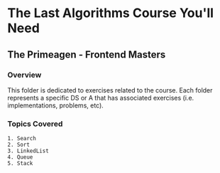 # The Last Algorithms Course You'll Need
## The Primeagen - Frontend Masters

### Overview
This folder is dedicated to exercises related to the course. Each folder represents a specific DS or A that has
associated exercises (i.e. implementations, problems, etc).

### Topics Covered

    1. Search
    2. Sort
    3. LinkedList
    4. Queue
    5. Stack
